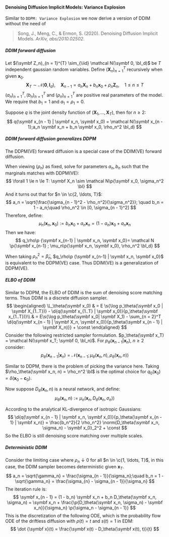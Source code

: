 #### Denoising Diffusion Implicit Models: Variance Explosion

Similar to `DDPM: Variance Explosion` we now derive a version of DDIM without the need of 

> Song, J., Meng, C., & Ermon, S. (2020). Denoising Diffusion Implicit Models. *ArXiv, abs/2010.02502*.

##### DDIM forward diffusion

Let $(\symbf Z_n)_{n = 1}^{T} \sim_{\iid} \mathcal N(\symbf 0, \bI_d)$ be $T$ independent gaussian random variables. Define $(\symbf X_{n})_{n = 1}^T$ recursively when given $\symbf x_0$.
$$
\symbf X_T \sim \mathcal N(\symbf 0, \symbf I_d), \quad \symbf X_{n - 1} = a_n \symbf X_{n} + b_n \symbf x_0 + \rho_n \symbf Z_n, \quad 1 \le n \le T
$$
$(a_n)_{n = 1}^T, (b_n)_{n = 1}^T$ and $(\rho_n)_{n = 1}^T$ are positive real parameters of the model. We require that $b_1 = 1$ and $a_1 = \rho_1 = 0$.

Suppose $q$ is the joint density function of $(\symbf X_1, \ldots, \symbf X_T)$, then for $n \ge 2$:
$$
q(\symbf x_{n - 1} | \symbf x_n, \symbf x_0) = \mathcal N(\symbf x_{n - 1};a_n \symbf x_n + b_n \symbf x_0, \rho_n^2 \bI_d)
$$

##### DDIM forward diffusion generalizes DDPM

The DDPM(VE) forward diffusion is a special case of the DDIM(VE) forward diffusion.

When viewing $(\rho_n)$ as fixed, solve for parameters $a_n, b_n$ such that the marginals matches with DDPM(VE):
$$
\forall 1 \le n \le T: \symbf X_n \sim \mathcal N\p{\symbf x_0, \sigma_n^2 \bI}
$$
And it turns out that for $n \in \c{2, \ldots, T}$:
$$
a_n = \sqrt{\frac{\sigma_{n - 1}^2 - \rho_n^2}{\sigma_n^2}}; \quad b_n = 1 - a_n;\quad \rho_n^2 \in [0, \sigma_{n - 1}^2]
$$
Therefore, define:
$$
\mu_n(\symbf x_n, \symbf x_0) := b_n \symbf x_0 + a_n \symbf x_n = (1 - a_n) \symbf x_0 + a_n \symbf x_n
$$
Then we have:
$$
q_\rho\p {\symbf x_{n-1} | \symbf  x_n, \symbf x_0}= \mathcal N \p{\symbf x_{n-1} ; \mu_n\p{\symbf x_n, \symbf x_0}, \rho_n^2 \bI_d}
$$

When taking $\rho_n^2 = \tilde \beta_n$, $q_\rho\p {\symbf x_{n-1} | \symbf  x_n, \symbf x_0}$ is equivalent to the DDPM(VE) case. Thus DDIM(VE) is a generalization of DDPM(VE).

##### ELBO of DDIM

Similar to DDPM, the ELBO of DDIM is the sum of denoising score matching terms. Thus DDIM is a discrete diffusion sampler.
$$
\begin{aligned}
\L_\theta(\symbf x_0) & = E \s{\log p_\theta(\symbf x_0 | \symbf X_{1..T})} - \d{q(\symbf x_{1..T} | \symbf x_0)}{p_\theta(\symbf x_{1..T})}\\
& = E\s{\log p_\theta(\symbf x_0| \symbf X_1) - \sum_{n = 2}^T \d{q(\symbf x_{n - 1} | \symbf X_n, \symbf x_0)}{p_\theta(\symbf x_{n - 1} | \symbf X_n)}} + \const
\end{aligned}
$$
Consider the following restricted sampler formulation. $p_\theta(\symbf x_T) = \mathcal N(\symbf x_T; \symbf 0, \bI_n)$. For $p_\theta(\symbf x_{n - 1} | \symbf x_n)$, $n \ge 2$ consider:
$$
p_\theta(\symbf x_{n - 1} |\symbf x_n) = \mathcal N(\symbf x_{n - 1}; \mu_\theta(\symbf x_n, n), \rho_\theta(\symbf x_n, n))
$$

Similar to DDPM, there is the problem of picking the variance here. Taking $\rho_\theta(\symbf x_n, n) = \rho_n^2 \bI$ is the optimal choice for $q_0(\symbf x_0) = \delta(\symbf x_0 - \symbf c_0)$.

Now suppose $D_\theta(\symbf x_n, n)$ is a neural network, and define:
$$
\mu_\theta(\symbf x_n, n) := \mu_n(\symbf x_n, D_\theta(\symbf x_n, \sigma_n))
$$

According to the analytical KL-divergence of isotropic Gaussians:
$$
\d{q(\symbf x_{n - 1} | \symbf x_n, \symbf x_0)}{p_\theta(\symbf x_{n - 1} | \symbf x_n)} = \frac{b_n^2}{2 \rho_n^2} \norm{D_\theta(\symbf x_n, \sigma_n) - \symbf x_0}_2^2 + \const
$$
So the ELBO is still denoising score matching over multiple scales.

##### Deterministic DDIM

Consider the limiting case where $\rho_n \downarrow 0$ for all $n \in \c{1, \ldots, T}$, in this case, the DDIM sampler becomes deterministic given $\symbf x_T$.
$$
a_n = \sqrt{\gamma_n} = \frac{\sigma_{n - 1}}{\sigma_n};\quad b_n = 1 - \sqrt{\gamma_n} = \frac{\sigma_{n} - \sigma_{n - 1}}{\sigma_n}
$$
The iteration rule is:
$$
\symbf x_{n - 1} = (1 - b_n) \symbf x_n + b_n D_\theta(\symbf x_n, \sigma_n) = \symbf x_n + \frac{\p{D_\theta(\symbf x_n, \sigma_n) - \symbf x_n}}{\sigma_n} \p{\sigma_n - \sigma_{n - 1}}
$$
This is the discretization of the following ODE, which is the probability flow ODE of the driftless diffusion with $\rho(t) = t$ and $s(t) = 1$ in EDM:
$$
\dot {\symbf x}(t) =  \frac{\symbf x(t) - D_\theta(\symbf x(t), t)}{t}
$$
